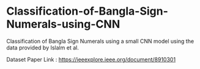 # Classification-of-Bangla-Sign-Numerals-using-CNN

Classification of Bangla Sign Numerals using a small CNN model using the data provided by Islalm et al.

Dataset Paper Link : https://ieeexplore.ieee.org/document/8910301
